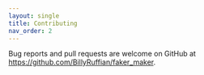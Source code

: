 ```yaml
---
layout: single
title: Contributing
nav_order: 2
---
```


Bug reports and pull requests are welcome on GitHub at https://github.com/BillyRuffian/faker_maker.
